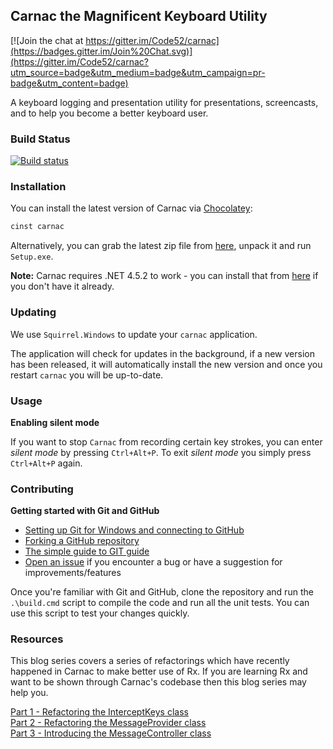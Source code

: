 ## Carnac the Magnificent Keyboard Utility

[![Join the chat at https://gitter.im/Code52/carnac](https://badges.gitter.im/Join%20Chat.svg)](https://gitter.im/Code52/carnac?utm_source=badge&utm_medium=badge&utm_campaign=pr-badge&utm_content=badge)

A keyboard logging and presentation utility for presentations, screencasts, and to help you become a better keyboard user.

### Build Status
[![Build status](https://ci.appveyor.com/api/projects/status/qorhqwc2favf18r4?svg=true)](https://ci.appveyor.com/project/shiftkey/carnac)

### Installation

You can install the latest version of Carnac via [Chocolatey](https://chocolatey.org/):

```ps
cinst carnac
```

Alternatively, you can grab the latest zip file from [here](https://github.com/Code52/carnac/releases/latest), unpack it and run `Setup.exe`.

**Note:** Carnac requires .NET 4.5.2 to work - you can install that from [here](https://www.microsoft.com/en-au/download/details.aspx?id=42643) if you don't have it already.

### Updating

We use `Squirrel.Windows` to update your `carnac` application. 

The application will check for updates in the background, if a new version has been released, it will automatically install the new version and once you restart `carnac` you will be up-to-date.

### Usage

**Enabling silent mode**

If you want to stop `Carnac` from recording certain key strokes, you can enter _silent mode_ by pressing `Ctrl+Alt+P`. To exit _silent mode_ you simply press `Ctrl+Alt+P` again.

### Contributing

**Getting started with Git and GitHub**

 * [Setting up Git for Windows and connecting to GitHub](http://help.github.com/win-set-up-git/)
 * [Forking a GitHub repository](http://help.github.com/fork-a-repo/)
 * [The simple guide to GIT guide](http://rogerdudler.github.com/git-guide/)
 * [Open an issue](https://github.com/Code52/carnac/issues) if you encounter a bug or have a suggestion for improvements/features

Once you're familiar with Git and GitHub, clone the repository and run the ```.\build.cmd``` script to compile the code and run all the unit tests. You can use this script to test your changes quickly.

### Resources
This blog series covers a series of refactorings which have recently happened in Carnac to make better use of Rx.
If you are learning Rx and want to be shown through Carnac's codebase then this blog series may help you.

[Part 1 - Refactoring the InterceptKeys class ](http://jake.ginnivan.net/blog/carnac-improvements/part-1/)  
[Part 2 - Refactoring the MessageProvider class](http://jake.ginnivan.net/blog/carnac-improvements/part-2/)  
[Part 3 - Introducing the MessageController class](http://jake.ginnivan.net/blog/carnac-improvements/part-3/)  

